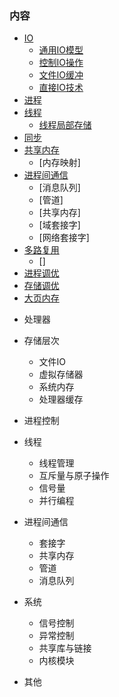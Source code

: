 
### 内容

- [IO](ch01)
    - [通用IO模型](ch01/01_通用IO模型.md)
    - [控制IO操作](ch01/02_控制IO操作.md)
    - [文件IO缓冲](ch01/03_文件IO缓冲.md)
    - [直接IO技术](ch01/04_直接IO技术.md)
- [进程](ch02)
- [线程](ch03)
    - [线程局部存储](ch03/04_线程局部存储.md)
- [同步](ch04)
- [共享内存](ch05)
    - [内存映射]
- [进程间通信](ch06)
    - [消息队列]
    - [管道]
    - [共享内存]
    - [域套接字]
    - [网络套接字]
- [多路复用](ch07)
    - []
- [进程调优](ch08)
- [存储调优](ch09)
- [大页内存](ch10)

    

* 处理器

* 存储层次
    * 文件IO
    * 虚拟存储器
    * 系统内存
    * 处理器缓存

* 进程控制

* 线程
    * 线程管理
    * 互斥量与原子操作
    * 信号量
    * 并行编程

* 进程间通信
    * 套接字
    * 共享内存
    * 管道
    * 消息队列

* 系统
    * 信号控制
    * 异常控制
    * 共享库与链接
    * 内核模块

* 其他
